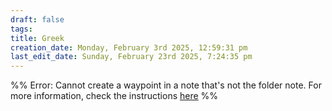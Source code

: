 ```yaml
---
draft: false
tags:
title: Greek
creation_date: Monday, February 3rd 2025, 12:59:31 pm
last_edit_date: Sunday, February 23rd 2025, 7:24:35 pm
---
```


%% Error: Cannot create a waypoint in a note that's not the folder note. For more information, check the instructions [here](https://github.com/IdreesInc/Waypoint) %%
